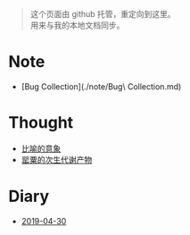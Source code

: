 > 这个页面由 github 托管，重定向到这里。  
> 用来与我的本地文档同步。

# Note
- [Bug Collection](./note/Bug\ Collection.md)

# Thought
- [比喻的意象](./thought/比喻的意象.md)
- [罂粟的次生代谢产物](./thought/罂粟的次生代谢产物.md)

# Diary
- [2019-04-30](./diary/19-04-30.md)
